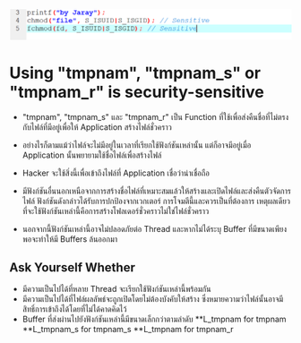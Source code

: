 <img src="02.PNG" >

# Using "tmpnam", "tmpnam_s" or "tmpnam_r" is security-sensitive

* "tmpnam", "tmpnam_s" และ "tmpnam_r" เป็น Function ที่ใช้เพื่อส่งคืนชื่อที่ไม่ตรงกับไฟล์ที่มีอยู่เพื่อให้ Application สร้างไฟล์ชั่วคราว 
* อย่างไรก็ตามแม้ว่าไฟล์จะไม่มีอยู่ในเวลาที่เรียกใช้ฟังก์ชันเหล่านั้น แต่ก็อาจมีอยู่เมื่อ Application นั้นพยายามใช้ชื่อไฟล์เพื่อสร้างไฟล์ 
* Hacker จะใช้สิ่งนี้เพื่อเข้าถึงไฟล์ที่ Application เชื่อว่าน่าเชื่อถือ

* มีฟังก์ชันอื่นนอกเหนือจากการสร้างชื่อไฟล์ที่เหมาะสมแล้วให้สร้างและเปิดไฟล์และส่งคืนตัวจัดการไฟล์ ฟังก์ชันดังกล่าวได้รับการปกป้องจากเวกเตอร์
การโจมตีนี้และควรเป็นที่ต้องการ เหตุผลเดียวที่จะใช้ฟังก์ชันเหล่านี้คือการสร้างโฟลเดอร์ชั่วคราวไม่ใช่ไฟล์ชั่วคราว

* นอกจากนี้ฟังก์ชันเหล่านี้อาจไม่ปลอดภัยต่อ Thread และหากไม่ได้ระบุ Buffer ที่มีขนาดเพียงพอจะทำให้มี Buffers ล้นออกมา

## Ask Yourself Whether
* มีความเป็นไปได้ที่หลาย Thread จะเรียกใช้ฟังก์ชันเหล่านี้พร้อมกัน
* มีความเป็นไปได้ที่ไฟล์ผลลัพธ์จะถูกเปิดโดยไม่ต้องบังคับให้สร้าง ซึ่งหมายความว่าไฟล์นั้นอาจมีสิทธิ์การเข้าถึงได้โดยที่ไม่ได้คาดคิดไว้
* Buffer ที่ส่งผ่านไปยังฟังก์ชันเหล่านี้มีขนาดเล็กกว่าตามลำดับ
  **L_tmpnam for tmpnam
  **L_tmpnam_s for tmpnam_s
  **L_tmpnam for tmpnam_r
